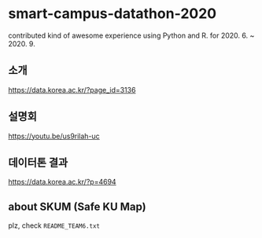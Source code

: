 # smart-campus-datathon-2020
contributed kind of awesome experience using Python and R. for 2020. 6. ~ 2020. 9.

## 소개
https://data.korea.ac.kr/?page_id=3136

## 설명회
https://youtu.be/us9rilah-uc

## 데이터톤 결과
https://data.korea.ac.kr/?p=4694

## about SKUM (Safe KU Map)
plz, check `README_TEAM6.txt`


